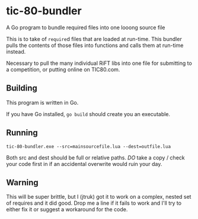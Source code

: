 # tic-80-bundler

A Go program to bundle required files into one looong source file

This is to take of `require`d files that are loaded at run-time. This bundler pulls the contents of those files into functions and calls them at run-time instead.

Necessary to pull the many individual RiFT libs into one file for submitting to a competition, or putting online on TIC80.com.

## Building

This program is written in Go.

If you have Go installed, `go build` should create you an executable.

## Running

```tic-80-bundler.exe --src=mainsourcefile.lua --dest=outfile.lua```

Both src and dest should be full or relative paths. *DO* take a copy / check your code first in if an accidental overwrite would ruin your day.

## Warning

This will be super brittle, but I (jtruk) got it to work on a complex, nested set of requires and it did good. Drop me a line if it fails to work and I'll try to either fix it or suggest a workaround for the code.
